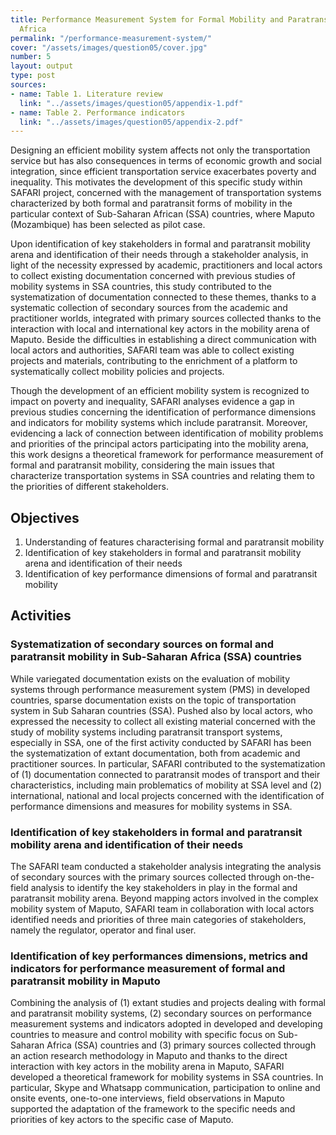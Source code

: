 ```yaml
---
title: Performance Measurement System for Formal Mobility and Paratransit in Sub-Saharan
  Africa
permalink: "/performance-measurement-system/"
cover: "/assets/images/question05/cover.jpg"
number: 5
layout: output
type: post
sources:
- name: Table 1. Literature review
  link: "../assets/images/question05/appendix-1.pdf"
- name: Table 2. Performance indicators
  link: "../assets/images/question05/appendix-2.pdf"
---
```


Designing an efficient mobility system affects not only the transportation service but has also consequences in terms of economic growth and social integration, since efficient transportation service exacerbates poverty and inequality. This motivates the development of this specific study within SAFARI project, concerned with the management of transportation systems characterized by both formal and paratransit forms of mobility in the particular context of Sub-Saharan African (SSA) countries, where Maputo (Mozambique) has been selected as pilot case. 

Upon identification of key stakeholders in formal and paratransit mobility arena and identification of their needs through a stakeholder analysis, in light of the necessity expressed by academic, practitioners and local actors to collect existing documentation concerned with previous studies of mobility systems in SSA countries, this study contributed to the systematization of documentation connected to these themes, thanks to a systematic collection of secondary sources from the academic and practitioner worlds, integrated with primary sources collected thanks to the interaction with local and international key actors in the mobility arena of Maputo. Beside the difficulties in establishing a direct communication with local actors and authorities, SAFARI team was able to collect existing projects and materials, contributing to the enrichment of a platform to systematically collect mobility policies and projects. 

Though the development of an efficient mobility system is recognized to impact on poverty and inequality, SAFARI analyses evidence a gap in previous studies concerning the identification of performance dimensions and indicators for mobility systems which include paratransit. Moreover, evidencing a lack of connection between identification of mobility problems and priorities of the principal actors participating into the mobility arena, this work designs a theoretical framework for performance measurement of formal and paratransit mobility, considering the main issues that characterize transportation systems in SSA countries and relating them to the priorities of different stakeholders. 

## Objectives
1. Understanding of features characterising formal and paratransit mobility
2. Identification of key stakeholders in formal and paratransit mobility arena and identification of their needs
3. Identification of key performance dimensions of formal and paratransit mobility

## Activities

### Systematization of secondary sources on formal and paratransit mobility in Sub-Saharan Africa (SSA) countries 
While variegated documentation exists on the evaluation of mobility systems through performance measurement system (PMS) in developed countries, sparse documentation exists on the topic of transportation system in Sub Saharan countries (SSA). Pushed also by local actors, who expressed the necessity to collect all existing material concerned with the study of mobility systems including paratransit transport systems, especially in SSA, one of the first activity conducted by SAFARI has been the systematization of extant documentation, both from academic and practitioner sources. In particular, SAFARI contributed to the systematization of (1) documentation connected to paratransit modes of transport and their characteristics, including main problematics of mobility at SSA level and (2) international, national and local projects concerned with the identification of performance dimensions and measures for mobility systems in SSA. 

### Identification of key stakeholders in formal and paratransit mobility arena and identification of their needs 
The SAFARI team conducted a stakeholder analysis integrating the analysis of secondary sources with the primary sources collected through on-the-field analysis to identify the key stakeholders in play in the formal and paratransit mobility arena. Beyond mapping actors involved in the complex mobility system of Maputo, SAFARI team in collaboration with local actors identified needs and priorities of three main categories of stakeholders, namely the regulator, operator and final user. 

### Identification of key performances dimensions, metrics and indicators for performance measurement of formal and paratransit mobility in Maputo 
Combining the analysis of (1) extant studies and projects dealing with formal and paratransit mobility systems, (2) secondary sources on performance measurement systems and indicators adopted in developed and developing countries to measure and control mobility with specific focus on Sub-Saharan Africa (SSA) countries and (3) primary sources collected through an action research methodology in Maputo and thanks to the direct interaction with key actors in the mobility arena in Maputo, SAFARI developed a theoretical framework for mobility systems in SSA countries. In particular, Skype and Whatsapp communication, participation to online and onsite events, one-to-one interviews, field observations in Maputo supported the adaptation of the framework to the specific needs and priorities of key actors to the specific case of Maputo. 
